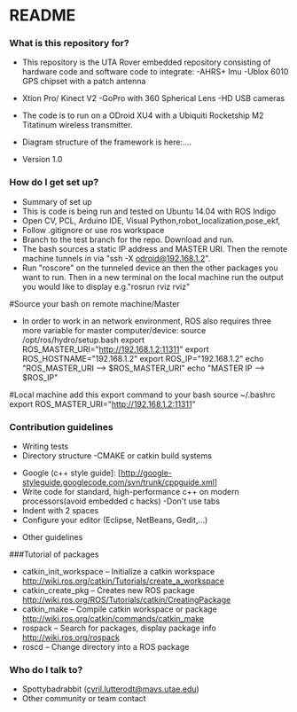 # README #


### What is this repository for? ###

* This repository is the UTA Rover embedded repository consisting of hardware code and software code to integrate:
-AHRS+ Imu
-Ublox 6010 GPS chipset with a patch antenna 
- Xtion Pro/ Kinect V2
-GoPro with 360 Spherical Lens
-HD USB cameras

* The code is to run on a ODroid XU4 with a Ubiquiti Rocketship M2 Titatinum wireless transmitter.
* Diagram structure of the framework is here:....
 
* Version 1.0

### How do I get set up? ###

* Summary of set up
* This is code is being run and tested on Ubuntu 14.04 with ROS Indigo
* Open CV, PCL, Arduino IDE, Visual Python,robot_localization,pose_ekf,
* Follow .gitignore or use ros workspace 
* Branch to the test branch for the repo. Download and run.
* The bash sources a static IP address and MASTER URI. Then the remote machine tunnels in via "ssh -X odroid@192.168.1.2".
* Run "roscore" on the tunneled device an then the other packages you want to run. Then in a new terminal on the local machine run the output you would like to display e.g."rosrun rviz rviz"

#Source your bash on remote machine/Master
* In order to work in an network environment, ROS also requires three more variable for master computer/device:
source /opt/ros/hydro/setup.bash
export ROS_MASTER_URI="http://192.168.1.2:11311"
export ROS_HOSTNAME="192.168.1.2"
export ROS_IP="192.168.1.2"
echo "ROS_MASTER_URI --> $ROS_MASTER_URI"
echo "MASTER IP --> $ROS_IP"

#Local machine add this export command to your bash 
source ~/.bashrc
export ROS_MASTER_URI="http://192.168.1.2:11311"

### Contribution guidelines ###

* Writing tests
* Directory structure
-CMAKE or catkin build systems
- Google (c++ style guide]: [http://google-styleguide.googlecode.com/svn/trunk/cppguide.xml]
- Write code for standard, high-performance c++ on modern processors(avoid embedded c hacks)
-Don't use tabs
- Indent with 2 spaces
- Configure your editor (Eclipse, NetBeans, Gedit,...)
* Other guidelines


###Tutorial of packages
* catkin_init_workspace
– Initialize a catkin workspace http://wiki.ros.org/catkin/Tutorials/create_a_workspace
* catkin_create_pkg
– Creates new ROS package http://wiki.ros.org/ROS/Tutorials/catkin/CreatingPackage
* catkin_make
– Compile catkin workspace or package http://wiki.ros.org/catkin/commands/catkin_make
* rospack
– Search for packages, display package info http://wiki.ros.org/rospack
* roscd
– Change directory into a ROS package


### Who do I talk to? ###

* Spottybadrabbit (cyril.lutterodt@mavs.utae.edu)
* Other community or team contact